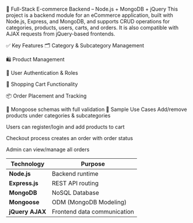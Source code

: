 🛒 Full-Stack E-commerce Backend – Node.js + MongoDB + jQuery
This project is a backend module for an eCommerce application, built with Node.js, Express, and MongoDB, and supports CRUD operations for categories, products, users, carts, and orders. It is also compatible with AJAX requests from jQuery-based frontends.

✅ Key Features
🗂️ Category & Subcategory Management

🛍️ Product Management

👤 User Authentication & Roles

🛒 Shopping Cart Functionality

📦 Order Placement and Tracking

🧾 Mongoose schemas with full validation
🧪 Sample Use Cases
Add/remove products under categories & subcategories

Users can register/login and add products to cart

Checkout process creates an order with order status

Admin can view/manage all orders

| Technology      | Purpose                     |
| --------------- | --------------------------- |
| **Node.js**     | Backend runtime             |
| **Express.js**  | REST API routing            |
| **MongoDB**     | NoSQL Database              |
| **Mongoose**    | ODM (MongoDB Modeling)      |
| **jQuery AJAX** | Frontend data communication |
